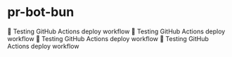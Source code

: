 # pr-bot-bun

🚀 Testing GitHub Actions deploy workflow
🚀 Testing GitHub Actions deploy workflow
🚀 Testing GitHub Actions deploy workflow
🚀 Testing GitHub Actions deploy workflow
